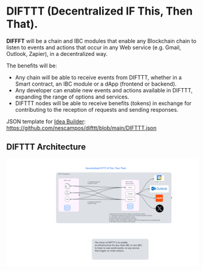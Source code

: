 # DIFTTT (Decentralized IF This, Then That).

**DIFFFT** will be a chain and IBC modules that enable any Blockchain chain to listen to events and actions that occur in any Web service (e.g. Gmail, Outlook, Zapier), in a decentralized way.

The benefits will be:

- Any chain will be able to receive events from DIFTTT, whether in a Smart contract, an IBC module or a dApp (frontend or backend).
- Any developer can enable new events and actions available in DIFTTT, expanding the range of options and services.
- DIFTTT nodes will be able to receive benefits (tokens) in exchange for contributing to the reception of requests and sending responses.

JSON template for [Idea Builder](https://ideabuilder.ibcprotocol.dev/): https://github.com/nescampos/difttt/blob/main/DIFTTT.json

## DIFTTT Architecture

![Architecture](./DIFTTT.png)

